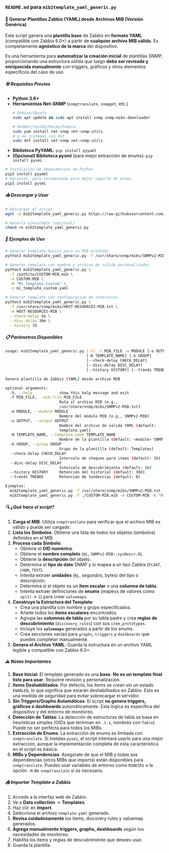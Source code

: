 ### `README.md` para `mib2template_yaml_generic.py`

#### 📄 Generar Plantillas Zabbix (YAML) desde Archivos MIB (Versión Genérica)

Este script genera una **plantilla base** de Zabbix en **formato YAML** (compatible con Zabbix 6.0+) a partir de **cualquier archivo MIB válido**. Es completamente **agnóstico de la marca** del dispositivo.

Es una herramienta para **automatizar la creación inicial** de plantillas SNMP, proporcionando una estructura sólida que luego **debe ser revisada y enriquecida manualmente** con triggers, gráficos y otros elementos específicos del caso de uso.

##### 🛠 Requisitos Previos

*   **Python 3.6+**
*   **Herramientas Net-SNMP** (`snmptranslate`, `snmpget`, etc.)
    ```bash
    # Debian/Ubuntu
    sudo apt update && sudo apt install snmp snmp-mibs-downloader

    # RedHat/CentOS/Rocky/Fedora
    sudo yum install net-snmp net-snmp-utils
    # o en sistemas con dnf
    sudo dnf install net-snmp net-snmp-utils
    ```
*   **Biblioteca PyYAML**: `pip install pyyaml`
*   **(Opcional) Biblioteca pysmi** (para mejor extracción de enums): `pip install pysmi`

```bash
# Instalación de dependencias de Python
pip3 install pyyaml
# Opcional, pero recomendado para mejor soporte de enums
pip3 install pysmi
```

##### 📥 Descargar y Usar

```bash
# Descargar el script
wget -O mib2template_yaml_generic.py https://raw.githubusercontent.com/tu-repo/mib2template_yaml_generic.py

# Hacerlo ejecutable (opcional)
chmod +x mib2template_yaml_generic.py
```

##### 🎯 Ejemplos de Uso

```bash
# Generar template básico para un MIB estándar
python3 mib2template_yaml_generic.py -f /usr/share/snmp/mibs/SNMPv2-MIB.txt -m SNMPv2-MIB

# Generar template con nombre y archivo de salida personalizados
python3 mib2template_yaml_generic.py \
  -f /path/to/CUSTOM-MIB.mib \
  -m CUSTOM-MIB \
  -N "Mi Template Custom" \
  -o mi_template_custom.yaml

# Generar template con configuración de intervalos
python3 mib2template_yaml_generic.py \
  -f /usr/share/snmp/mibs/HOST-RESOURCES-MIB.txt \
  -m HOST-RESOURCES-MIB \
  --check-delay 5m \
  --disc-delay 30m \
  --history 7d
```

##### 📋 Parámetros Disponibles

```bash
usage: mib2template_yaml_generic.py [-h] -f MIB_FILE -m MODULE [-o OUTPUT]
                                    [-N TEMPLATE_NAME] [-G GROUP]
                                    [--check-delay CHECK_DELAY]
                                    [--disc-delay DISC_DELAY]
                                    [--history HISTORY] [--trends TRENDS]

Genera plantilla de Zabbix (YAML) desde archivo MIB

optional arguments:
  -h, --help            show this help message and exit
  -f MIB_FILE, --mib-file MIB_FILE
                        Ruta al archivo MIB (e.g.,
                        /usr/share/snmp/mibs/SNMPv2-MIB.txt)
  -m MODULE, --module MODULE
                        Nombre del módulo MIB (e.g., SNMPv2-MIB)
  -o OUTPUT, --output OUTPUT
                        Nombre del archivo de salida YAML (default:
                        template.yaml)
  -N TEMPLATE_NAME, --template-name TEMPLATE_NAME
                        Nombre de la plantilla (default: <module> SNMP)
  -G GROUP, --group GROUP
                        Grupo de la plantilla (default: Templates)
  --check-delay CHECK_DELAY
                        Intervalo de chequeo para items (default: 1h)
  --disc-delay DISC_DELAY
                        Intervalo de descubrimiento (default: 1h)
  --history HISTORY     Retención del historial (default: 30d)
  --trends TRENDS       Retención de tendencias (default: 0)

Ejemplos:
  mib2template_yaml_generic.py -f /usr/share/snmp/mibs/SNMPv2-MIB.txt -m SNMPv2-MIB
  mib2template_yaml_generic.py -f ./CUSTOM-MIB.mib -m CUSTOM-MIB -N "Mi Template Custom" -o custom_template.yaml
```

##### 🔍 ¿Qué hace el script?

1.  **Carga el MIB**: Utiliza `snmptranslate` para verificar que el archivo MIB es válido y puede ser cargado.
2.  **Lista los Símbolos**: Obtiene una lista de todos los objetos (símbolos) definidos en el MIB.
3.  **Procesa cada Símbolo**:
    *   Obtiene el **OID numérico**.
    *   Obtiene el **nombre completo** (ej., `SNMPv2-MIB::sysDescr.0`).
    *   Obtiene la **descripción** del objeto.
    *   Determina el **tipo de dato** SNMP y lo mapea a un tipo Zabbix (`FLOAT`, `CHAR`, `TEXT`).
    *   Intenta extraer **unidades** (ej., segundos, bytes) del tipo o descripción.
    *   Determina si el objeto es un **item escalar** o una **columna de tabla**.
    *   Intenta extraer definiciones de **enums** (mapeos de valores como `up(1)` -> `1`) para crear `valuemaps`.
4.  **Construye la Estructura del Template**:
    *   Crea una plantilla con nombre y grupo especificados.
    *   Añade todos los **items escalares** encontrados.
    *   Agrupa las **columnas de tabla** por su tabla padre y crea **reglas de descubrimiento** (`discovery_rules`) con sus `item_prototypes`.
    *   Incluye los **`valuemaps`** generados a partir de los enums.
    *   Crea secciones vacías para `graphs`, `triggers` y `dashboards` que puedes completar manualmente.
5.  **Genera el Archivo YAML**: Guarda la estructura en un archivo YAML legible y compatible con Zabbix 6.0+.

##### ⚠️ Notas Importantes

1.  **Base Inicial**: El template generado es una **base**. **No es un template final listo para usar**. Requiere revisión y personalización.
2.  **Items Deshabilitados**: Por defecto, los items se crean sin un estado `ENABLED`, lo que significa que estarán deshabilitados en Zabbix. Esto es una medida de seguridad para evitar sobrecargar el servidor.
3.  **Sin Triggers/Graphs Automáticos**: El script **no genera triggers, gráficos o dashboards** automáticamente. Esta lógica es específica del dispositivo y del entorno de monitoreo.
4.  **Detección de Tablas**: La detección de estructuras de tabla se basa en heurísticas simples (OIDs que terminan en `.1.x`, nombres con `Table`). Puede no ser perfecta para todos los MIBs.
5.  **Extracción de Enums**: La extracción de enums es limitada con `snmptranslate`. Si instalas `pysmi`, el script intentará usarlo para una mejor extracción, aunque la implementación completa de esta característica en el script es básica.
6.  **MIBs y Dependencias**: Asegúrate de que el MIB y todas sus dependencias (otros MIBs que importa) están disponibles para `snmptranslate`. Puedes usar variables de entorno como `MIBDIRS` o la opción `-M` de `snmptranslate` si es necesario.

##### 📤 Importar Template a Zabbix

1.  Accede a la interfaz web de Zabbix.
2.  Ve a **Data collection** → **Templates**.
3.  Haz clic en **Import**.
4.  Selecciona el archivo `template.yaml` generado.
5.  **Revisa cuidadosamente** los items, discovery rules y valuemap generados.
6.  **Agrega manualmente triggers, graphs, dashboards** según tus necesidades de monitoreo.
7.  Habilita los items y reglas de descubrimiento que desees usar.
8.  Guarda la plantilla.
